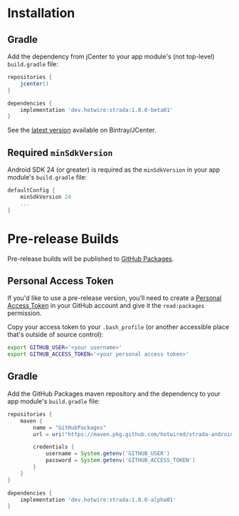 # Installation

## Gradle
Add the dependency from jCenter to your app module's (not top-level) `build.gradle` file:

```groovy
repositories {
    jcenter()
}

dependencies {
    implementation 'dev.hotwire:strada:1.0.0-beta01'
}
```

See the [latest version](https://bintray.com/hotwire/maven/strada-android) available on Bintray/JCenter.

## Required `minSdkVersion`
Android SDK 24 (or greater) is required as the `minSdkVersion` in your app module's `build.gradle` file:
```groovy
defaultConfig {
    minSdkVersion 24
    ...
}
```

# Pre-release Builds
Pre-release builds will be published to [GitHub Packages](https://github.com/features/packages).

## Personal Access Token
If you'd like to use a pre-release version, you'll need to create a [Personal Access Token](https://docs.github.com/en/free-pro-team@latest/packages/learn-github-packages/about-github-packages#authenticating-to-github-packages) in your GitHub account and give it the `read:packages` permission.

Copy your access token to your `.bash_profile` (or another accessible place that's outside of source control):

```bash
export GITHUB_USER='<your username>'
export GITHUB_ACCESS_TOKEN='<your personal access token>'
```

##  Gradle
Add the GitHub Packages maven repository and the dependency to your app module's `build.gradle` file:

```groovy
repositories {
    maven {
        name = "GitHubPackages"
        url = uri("https://maven.pkg.github.com/hotwired/strada-android")

        credentials {
            username = System.getenv('GITHUB_USER')
            password = System.getenv('GITHUB_ACCESS_TOKEN')
        }
    }
}

dependencies {
    implementation 'dev.hotwire:strada:1.0.0-alpha01'
}
```

